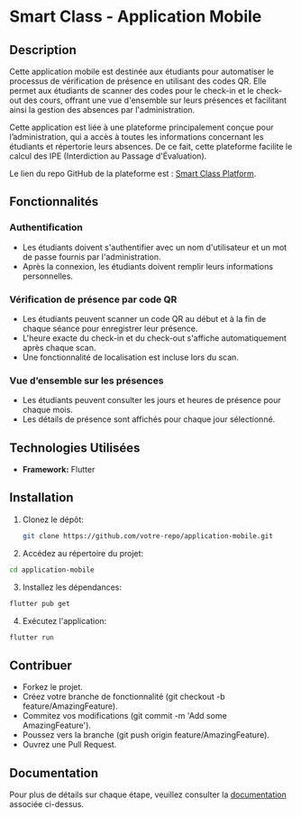 # Smart Class - Application Mobile

## Description

Cette application mobile est destinée aux étudiants pour automatiser le processus de vérification de présence en utilisant des codes QR. Elle permet aux étudiants de scanner des codes pour le check-in et le check-out des cours, offrant une vue d'ensemble sur leurs présences et facilitant ainsi la gestion des absences par l'administration. 

Cette application est liée à une plateforme principalement conçue pour l’administration, qui a accès à toutes les informations concernant les étudiants et répertorie leurs absences. De ce fait, cette plateforme facilite le calcul des IPE (Interdiction au Passage d'Évaluation). 

Le lien du repo GitHub de la plateforme est : [Smart Class Platform](https://github.com/maryamtamlalti2001/Smart-Class-).

## Fonctionnalités

### Authentification
- Les étudiants doivent s'authentifier avec un nom d'utilisateur et un mot de passe fournis par l'administration.
- Après la connexion, les étudiants doivent remplir leurs informations personnelles.

### Vérification de présence par code QR
- Les étudiants peuvent scanner un code QR au début et à la fin de chaque séance pour enregistrer leur présence.
- L'heure exacte du check-in et du check-out s'affiche automatiquement après chaque scan.
- Une fonctionnalité de localisation est incluse lors du scan.

### Vue d’ensemble sur les présences
- Les étudiants peuvent consulter les jours et heures de présence pour chaque mois.
- Les détails de présence sont affichés pour chaque jour sélectionné.

## Technologies Utilisées
- **Framework:** Flutter

## Installation
1. Clonez le dépôt:
   ```sh
   git clone https://github.com/votre-repo/application-mobile.git

2. Accédez au répertoire du projet:
 ```sh
cd application-mobile
```
3. Installez les dépendances:
 ```sh
flutter pub get
```
4. Exécutez l'application:
 ```sh
flutter run
```

## Contribuer
- Forkez le projet.
- Créez votre branche de fonctionnalité (git checkout -b feature/AmazingFeature).
- Commitez vos modifications (git commit -m 'Add some AmazingFeature').
- Poussez vers la branche (git push origin feature/AmazingFeature).
- Ouvrez une Pull Request.

## Documentation

Pour plus de détails sur chaque étape, veuillez consulter la [documentation](https://github.com/fatimazahraelaaziz/Smart-Class/edit/master/README.md) associée ci-dessus.
